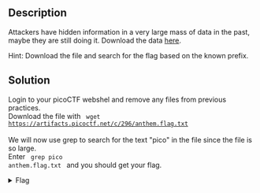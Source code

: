## Description

Attackers have hidden information in a very large mass of data in the past, maybe they are still doing it.
Download the data [here](https://artifacts.picoctf.net/c/296/anthem.flag.txt).

Hint: Download the file and search for the flag based on the known prefix.

## Solution 

Login to your picoCTF webshel and remove any files from previous practices. <br>
Download the file with <code> wget https://artifacts.picoctf.net/c/296/anthem.flag.txt </code> <br>
We will now use grep to search for the text "pico" in the file since the file is so large. <br>
Enter <code> grep pico anthem.flag.txt </code> and you should get your flag. <br>


<details>
  <summary>Flag</summary>
  
  
    picoCTF{gr3p_15_@w3s0m3_2116b979}

</details>


